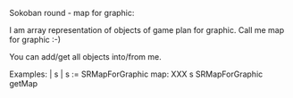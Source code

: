 Sokoban round - map for graphic:

I am array representation of objects of game plan for graphic.
Call me map for graphic :-)

You can add/get all objects into/from me.

Examples:
| s |
s := SRMapForGraphic map: XXX
s SRMapForGraphic getMap